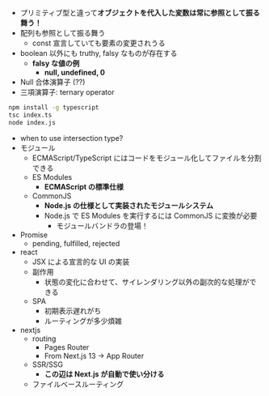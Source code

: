 - プリミティブ型と違って**オブジェクトを代入した変数は常に参照として振る舞う！**
- 配列も参照として振る舞う
  - const 宣言していても要素の変更されうる
- boolean 以外にも truthy, falsy なものが存在する
  - **falsy な値の例**
    - **null, undefined, 0**
- Null 合体演算子 (??)
- 三項演算子: ternary operator

``` sh
npm install -g typescript
tsc index.ts
node index.js
```

- when to use intersection type?
- モジュール
  - ECMAScript/TypeScript にはコードをモジュール化してファイルを分割できる
  - ES Modules
    - **ECMAScript の標準仕様**
  - CommonJS
    - **Node.js の仕様として実装されたモジュールシステム**
    - Node.js で ES Modules を実行するには CommonJS に変換が必要
      - モジュールバンドラの登場！
- Promise
  - pending, fulfilled, rejected
- react
  - JSX による宣言的な UI の実装
  - 副作用
    - 状態の変化に合わせて、サイレンダリング以外の副次的な処理ができる
  - SPA
    - 初期表示遅れがち
    - ルーティングが多少煩雑
- nextjs
  - routing
    - Pages Router
    - From Next.js 13 -> App Router
  - SSR/SSG
    - **この辺は Next.js が自動で使い分ける**
  - ファイルベースルーティング
